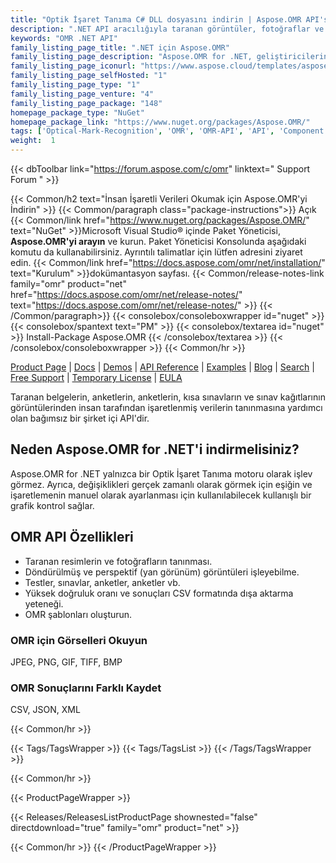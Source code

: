 ```yaml
---
title: "Optik İşaret Tanıma C# DLL dosyasını indirin | Aspose.OMR API'si"
description: ".NET API aracılığıyla taranan görüntüler, fotoğraflar ve belgelerden insan tarafından işaretlenmiş verileri tanımak, algılamak, okumak ve ayıklamak için C# Sınıf Kitaplığı DLL'sini indirin. Sonucu CSV olarak dışa aktarın."
keywords: "OMR .NET API"
family_listing_page_title: ".NET için Aspose.OMR"
family_listing_page_description: "Aspose.OMR for .NET, geliştiricilerin görüntüler üzerinde OMR işlemi gerçekleştirmesine olanak tanıyan, kullanımı basit bir API'dir. Aspose.OMR, JPEG, PNG, GIF, TIFF ve BMP imaj dosyalarında OMR işlemini gerçekleştirebilir ve çıktıyı CSV formatında kaydedebilir."
family_listing_page_iconurl: "https://www.aspose.cloud/templates/aspose/App_Themes/V3/images/omr/272x272/aspose_omr-for-net.png"
family_listing_page_selfHosted: "1"
family_listing_page_type: "1"
family_listing_page_venture: "4"
family_listing_page_package: "148"
homepage_package_type: "NuGet"
homepage_package_link: "https://www.nuget.org/packages/Aspose.OMR/"
tags: ['Optical-Mark-Recognition', 'OMR', 'OMR-API', 'API', 'Component', 'Library', 'Windows', '.NET-Framework', 'Framework', 'OMR-Template', 'Answer-Sheet', 'Text-OMR', 'Answer-Sheet-OMR', 'Choide-Box-OMR', 'Grid-OMR', 'Image-OMR', 'Barcode-OMR', 'OMR-Text-Markup', 'OMR-to-PDF', 'Barcode-Recognition', 'OMR-Graphical-Control', 'OMR-to-CSV']
weight:  1
---
```


{{< dbToolbar link="https://forum.aspose.com/c/omr" linktext=" Support Forum " >}}

{{< Common/h2 text="İnsan İşaretli Verileri Okumak için Aspose.OMR'yi İndirin"  >}}
{{< Common/paragraph class="package-instructions">}}
Açık
{{< Common/link href="https://www.nuget.org/packages/Aspose.OMR/" text="NuGet"  >}}Microsoft Visual Studio® içinde Paket Yöneticisi, <b>Aspose.OMR'yi arayın</b> ve kurun. Paket Yöneticisi Konsolunda aşağıdaki komutu da kullanabilirsiniz. Ayrıntılı talimatlar için lütfen adresini ziyaret edin.
{{< Common/link href="https://docs.aspose.com/omr/net/installation/" text="Kurulum"  >}}dokümantasyon sayfası.
{{< Common/release-notes-link family="omr" product="net" href="https://docs.aspose.com/omr/net/release-notes/" text="https://docs.aspose.com/omr/net/release-notes/"  >}}
{{< /Common/paragraph>}}
{{< consolebox/consoleboxwrapper id="nuget" >}}
       {{< consolebox/spantext text="PM" >}}
       {{< consolebox/textarea id="nuget" >}} Install-Package Aspose.OMR {{< /consolebox/textarea >}}
{{< /consolebox/consoleboxwrapper >}}
{{< Common/hr >}}

[Product Page](https://products.aspose.com/pdf/cpp/) | [Docs](https://docs.aspose.com/pdf/cpp/) | [Demos](https://products.aspose.app/pdf/family) | [API Reference](https://reference.aspose.com/pdf/cpp) | [Examples](https://github.com/aspose-pdf/Aspose.Pdf-for-C) | [Blog](https://blog.aspose.com/category/pdf/) | [Search](https://search.aspose.com/) | [Free Support](https://forum.aspose.com/c/pdf) | [Temporary License](https://purchase.aspose.com/temporary-license) | [EULA](https://about.aspose.com/legal/eula/)

Taranan belgelerin, anketlerin, anketlerin, kısa sınavların ve sınav kağıtlarının görüntülerinden insan tarafından işaretlenmiş verilerin tanınmasına yardımcı olan bağımsız bir şirket içi API'dir.

## Neden Aspose.OMR for .NET'i indirmelisiniz?

Aspose.OMR for .NET yalnızca bir Optik İşaret Tanıma motoru olarak işlev görmez. Ayrıca, değişiklikleri gerçek zamanlı olarak görmek için eşiğin ve işaretlemenin manuel olarak ayarlanması için kullanılabilecek kullanışlı bir grafik kontrol sağlar.

## OMR API Özellikleri

- Taranan resimlerin ve fotoğrafların tanınması.
- Döndürülmüş ve perspektif (yan görünüm) görüntüleri işleyebilme.
- Testler, sınavlar, anketler, anketler vb.
- Yüksek doğruluk oranı ve sonuçları CSV formatında dışa aktarma yeteneği.
- OMR şablonları oluşturun.

### OMR için Görselleri Okuyun

JPEG, PNG, GIF, TIFF, BMP

### OMR Sonuçlarını Farklı Kaydet

CSV, JSON, XML

{{< Common/hr >}}

{{< Tags/TagsWrapper >}}
 {{< Tags/TagsList >}}
{{< /Tags/TagsWrapper >}}

{{< Common/hr >}}

{{< ProductPageWrapper >}}
<!-- ReleasesListProductPage-->
   {{< Releases/ReleasesListProductPage shownested="false"  directdownload="true" family="omr" product="net" >}}
<!-- /ReleasesListProductPage-->
{{< Common/hr >}}
{{< /ProductPageWrapper >}}

